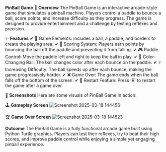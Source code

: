 **PinBall Game**
📌 **Overview**
The PinBall Game is an interactive arcade-style game that simulates a pinball machine. Players control a paddle to bounce a ball, score points, and increase difficulty as they progress. The game is designed to provide entertainment and a challenge by testing reflexes and precision.

✨ **Features**
✔ 🎱 Game Elements: Includes a ball, a paddle, and borders to create the playing area.
✔ 🎯 Scoring System: Players earn points by bouncing the ball off the paddle and preventing it from falling.
✔ 🎮 Paddle Control: Move the paddle left and right to keep the ball in play.
✔ 🎨 Color-Changing Ball: The ball changes color after each bounce on the paddle.
✔ ⚡ Increasing Difficulty: The ball speeds up after each bounce, making the game progressively harder.
✔ ❌ Game Over: The game ends when the ball falls off the bottom of the screen.
✔ 🔄 Restart Feature: Press 'R' to restart the game after a game over.

📸 **Screenshots**
Here are some visuals of PinBall Game in action:

🕹️ **Gameplay Screen**
![Screenshot 2025-03-18 144456](https://github.com/user-attachments/assets/40a288d9-d7a8-4149-9127-6c22a07100f2)

🏆 **Game Over Screen**
![Screenshot 2025-03-18 144523](https://github.com/user-attachments/assets/ecbb6206-f4b2-48d0-8aac-6bb841c022e1)


**Outcome**
The PinBall Game is a fully functional arcade game built using Python Turtle graphics. Players can test their reflexes, try to beat their high scores, and improve paddle control while enjoying a simple yet engaging pinball experience.
